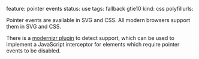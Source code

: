 feature: pointer events
status: use
tags: fallback gtie10
kind: css
polyfillurls:

Pointer events are available in SVG and CSS. All modern browsers support them in SVG and CSS.

There is a [modernizr plugin](https://github.com/Modernizr/Modernizr/blob/master/feature-detects/css/pointerevents.js) to detect support, which can be used to implement a JavaScript interceptor for elements which require pointer events to be disabled.
